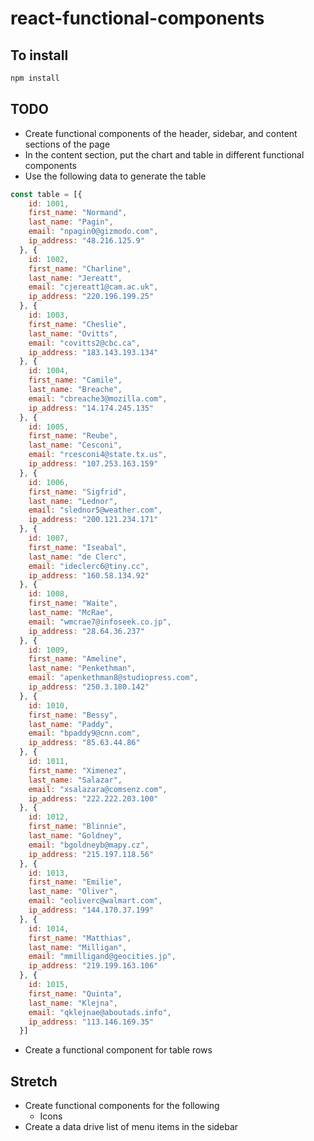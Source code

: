 # react-functional-components

## To install

```bash
npm install
```

## TODO

* Create functional components of the header, sidebar, and content sections of the page
* In the content section, put the chart and table in different functional components
* Use the following data to generate the table

```javascript
const table = [{
    id: 1001,
    first_name: "Normand",
    last_name: "Pagin",
    email: "npagin0@gizmodo.com",
    ip_address: "48.216.125.9"
  }, {
    id: 1002,
    first_name: "Charline",
    last_name: "Jereatt",
    email: "cjereatt1@cam.ac.uk",
    ip_address: "220.196.199.25"
  }, {
    id: 1003,
    first_name: "Cheslie",
    last_name: "Ovitts",
    email: "covitts2@cbc.ca",
    ip_address: "183.143.193.134"
  }, {
    id: 1004,
    first_name: "Camile",
    last_name: "Breache",
    email: "cbreache3@mozilla.com",
    ip_address: "14.174.245.135"
  }, {
    id: 1005,
    first_name: "Reube",
    last_name: "Cesconi",
    email: "rcesconi4@state.tx.us",
    ip_address: "107.253.163.159"
  }, {
    id: 1006,
    first_name: "Sigfrid",
    last_name: "Lednor",
    email: "slednor5@weather.com",
    ip_address: "200.121.234.171"
  }, {
    id: 1007,
    first_name: "Iseabal",
    last_name: "de Clerc",
    email: "ideclerc6@tiny.cc",
    ip_address: "160.58.134.92"
  }, {
    id: 1008,
    first_name: "Waite",
    last_name: "McRae",
    email: "wmcrae7@infoseek.co.jp",
    ip_address: "28.64.36.237"
  }, {
    id: 1009,
    first_name: "Ameline",
    last_name: "Penkethman",
    email: "apenkethman8@studiopress.com",
    ip_address: "250.3.180.142"
  }, {
    id: 1010,
    first_name: "Bessy",
    last_name: "Paddy",
    email: "bpaddy9@cnn.com",
    ip_address: "85.63.44.86"
  }, {
    id: 1011,
    first_name: "Ximenez",
    last_name: "Salazar",
    email: "xsalazara@comsenz.com",
    ip_address: "222.222.203.100"
  }, {
    id: 1012,
    first_name: "Blinnie",
    last_name: "Goldney",
    email: "bgoldneyb@mapy.cz",
    ip_address: "215.197.118.56"
  }, {
    id: 1013,
    first_name: "Emilie",
    last_name: "Oliver",
    email: "eoliverc@walmart.com",
    ip_address: "144.170.37.199"
  }, {
    id: 1014,
    first_name: "Matthias",
    last_name: "Milligan",
    email: "mmilligand@geocities.jp",
    ip_address: "219.199.163.106"
  }, {
    id: 1015,
    first_name: "Quinta",
    last_name: "Klejna",
    email: "qklejnae@aboutads.info",
    ip_address: "113.146.169.35"
  }]
```

* Create a functional component for table rows

## Stretch

* Create functional components for the following
  * Icons
* Create a data drive list of menu items in the sidebar